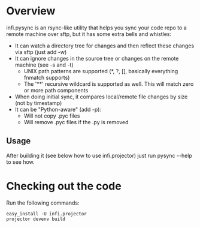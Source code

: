 Overview
========
infi.pysync is an rsync-like utility that helps you sync your code repo to a remote machine over sftp, but it has some
extra bells and whistles:
  - It can watch a directory tree for changes and then reflect these changes via sftp (just add -w)
  - It can ignore changes in the source tree or changes on the remote machine (see -s and -t)
    - UNIX path patterns are supported (*, ?, [], basically everything fnmatch supports)
    - The '**' recursive wildcard is supported as well. This will match zero or more path components
  - When doing initial sync, it compares local/remote file changes by size (not by timestamp)
  - It can be "Python-aware" (add -p):
    - Will not copy .pyc files
    - Will remove .pyc files if the .py is removed

Usage
-----
After building it (see below how to use infi.projector) just run pysync --help to see how.

Checking out the code
=====================
Run the following commands:

    easy_install -U infi.projector
    projector devenv build

